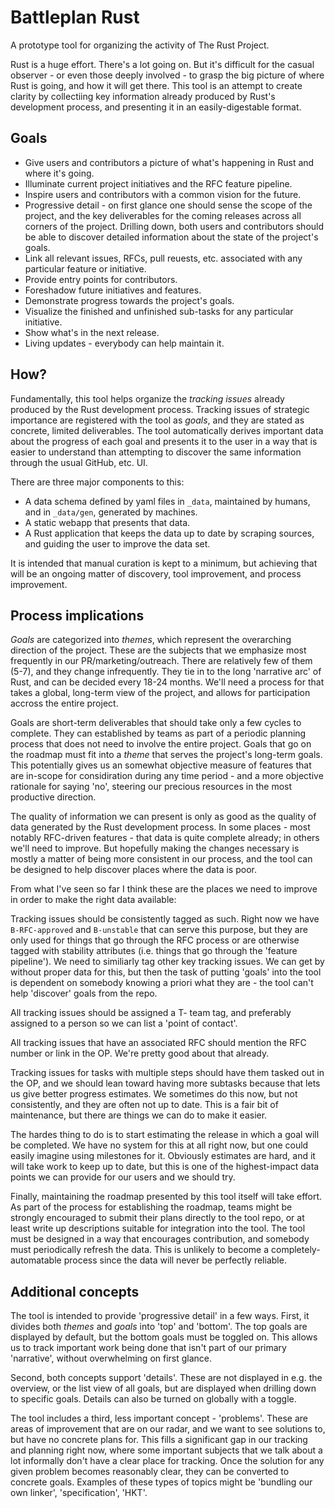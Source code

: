 # Battleplan Rust

A prototype tool for organizing the activity of The Rust Project.

Rust is a huge effort. There's a lot going on. But it's difficult for
the casual observer - or even those deeply involved - to grasp the big
picture of where Rust is going, and how it will get there. This tool
is an attempt to create clarity by collectiing key information
already produced by Rust's development process, and presenting it in
an easily-digestable format.

## Goals

- Give users and contributors a picture of what's happening in Rust
  and where it's going.
- Illuminate current project initiatives and the RFC feature pipeline.
- Inspire users and contributors with a common vision for the future.
- Progressive detail - on first glance one should sense the scope
  of the project, and the key deliverables for the coming releases
  across all corners of the project. Drilling down, both users
  and contributors should be able to discover detailed information
  about the state of the project's goals.
- Link all relevant issues, RFCs, pull reuests, etc. associated with
  any particular feature or initiative.
- Provide entry points for contributors.
- Foreshadow future initiatives and features.
- Demonstrate progress towards the project's goals.
- Visualize the finished and unfinished sub-tasks for any particular
  initiative.
- Show what's in the next release.
- Living updates - everybody can help maintain it.

## How?

Fundamentally, this tool helps organize the *tracking issues* already
produced by the Rust development process. Tracking issues of strategic
importance are registered with the tool as *goals*, and they are
stated as concrete, limited deliverables. The tool automatically
derives important data about the progress of each goal and
presents it to the user in a way that is easier to understand than
attempting to discover the same information through the usual GitHub,
etc. UI.

There are three major components to this:

- A data schema defined by yaml files in `_data`, maintained by
  humans, and in `_data/gen`, generated by machines.
- A static webapp that presents that data.
- A Rust application that keeps the data up to date by scraping
  sources, and guiding the user to improve the data set.

It is intended that manual curation is kept to a minimum, but
achieving that will be an ongoing matter of discovery, tool
improvement, and process improvement.

## Process implications

_Goals_ are categorized into _themes_, which represent the overarching
direction of the project. These are the subjects that we emphasize
most frequently in our PR/marketing/outreach. There are relatively few
of them (5-7), and they change infrequently. They tie in to the long
'narrative arc' of Rust, and can be decided every 18-24 months. We'll
need a process for that takes a global, long-term view of the project,
and allows for participation accross the entire project.

Goals are short-term deliverables that should take only a few cycles
to complete. They can established by teams as part of a periodic
planning process that does not need to involve the entire
project. Goals that go on the roadmap must fit into a _theme_ that
serves the project's long-term goals. This potentially gives us an
somewhat objective measure of features that are in-scope for
considiration during any time period - and a more objective rationale
for saying 'no', steering our precious resources in the most
productive direction.

The quality of information we can present is only as good as the
quality of data generated by the Rust development process. In some
places - most notably RFC-driven features - that data is quite
complete already; in others we'll need to improve. But hopefully
making the changes necessary is mostly a matter of being more
consistent in our process, and the tool can be designed to help
discover places where the data is poor.

From what I've seen so far I think these are the places we need
to improve in order to make the right data available:

Tracking issues should be consistently tagged as such. Right now
we have `B-RFC-approved` and `B-unstable` that can serve this purpose,
but they are only used for things that go through the RFC process
or are otherwise tagged with stability attributes (i.e. things that
go through the 'feature pipeline'). We need to similiarly tag
other key tracking issues. We can get by without proper data for this,
but then the task of putting 'goals' into the tool is dependent
on somebody knowing a priori what they are - the tool can't help
'discover' goals from the repo.

All tracking issues should be assigned a T- team tag, and preferably
assigned to a person so we can list a 'point of contact'.

All tracking issues that have an associated RFC should mention the RFC
number or link in the OP. We're pretty good about that already.

Tracking issues for tasks with multiple steps should have them tasked
out in the OP, and we should lean toward having more subtasks because
that lets us give better progress estimates. We sometimes do this now,
but not consistently, and they are often not up to date. This is a
fair bit of maintenance, but there are things we can do to make it
easier.

The hardes thing to do is to start estimating the release in which a
goal will be completed. We have no system for this at all right now,
but one could easily imagine using milestones for it. Obviously
estimates are hard, and it will take work to keep up to date, but this
is one of the highest-impact data points we can provide for our
users and we should try.

Finally, maintaining the roadmap presented by this tool itself will
take effort. As part of the process for establishing the roadmap,
teams might be strongly encouraged to submit their plans directly to
the tool repo, or at least write up descriptions suitable for
integration into the tool. The tool must be designed in a way that
encourages contribution, and somebody must periodically refresh the
data. This is unlikely to become a completely-automatable process
since the data will never be perfectly reliable.

## Additional concepts

The tool is intended to provide 'progressive detail' in a few ways.
First, it divides both _themes_ and _goals_ into 'top' and 'bottom'.
The top goals are displayed by default, but the bottom goals must
be toggled on. This allows us to track important work being done
that isn't part of our primary 'narrative', without overwhelming
on first glance.

Second, both concepts support 'details'. These are not displayed in
e.g. the overview, or the list view of all goals, but are displayed
when drilling down to specific goals. Details can also be turned on
globally with a toggle.

The tool includes a third, less important concept - 'problems'. These
are areas of improvement that are on our radar, and we want to see
solutions to, but have no concrete plans for. This fills a significant
gap in our tracking and planning right now, where some important
subjects that we talk about a lot informally don't have a clear place
for tracking. Once the solution for any given problem becomes
reasonably clear, they can be converted to concrete goals. Examples of
these types of topics might be 'bundling our own linker',
'specification', 'HKT'.




